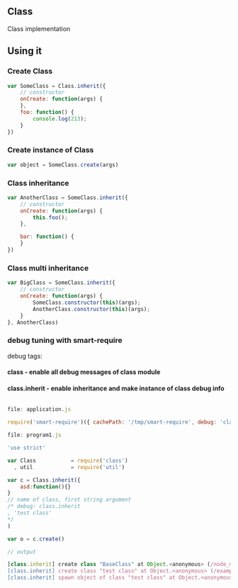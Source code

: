 ## Class

Class implementation

## Using it

### Create Class

```javascript
var SomeClass = Class.inherit({
	// constructor
	onCreate: function(args) {
	},
	foo: function() {
		console.log(213);
	}
})
```

### Create instance of Class

```javascript
var object = SomeClass.create(args)
```

### Class inheritance

```javascript
var AnotherClass = SomeClass.inherit({
	// constructor
	onCreate: function(args) {
		this.foo();
	},

	bar: function() {
	}
})
```

### Class multi inheritance

```javascript
var BigClass = SomeClass.inherit({
	// constructor
	onCreate: function(args) {
		SomeClass.constructor(this)(args);
		AnotherClass.constructor(this)(args);
	}
}, AnotherClass)
```

### debug tuning with smart-require

debug tags:

#### class - enable all debug messages of class module
#### class.inherit - enable inheritance and make instance of class debug info

```javascript

file: application.js

require('smart-require')({ cachePath: '/tmp/smart-require', debug: 'class' })('./program1.js')

file: program1.js

'use strict'

var Class			= require('class')
  , util			= require('util')

var c = Class.inherit({
	asd:function(){}
}
// name of class, first string argument
/* debug: class.inherit
, 'test class'
*/
)

var o = c.create()

// output

[class.inherit] create class "BaseClass" at Object.<anonymous> (/node_modules/class/index.js:82:25)
[class.inherit] create class "test class" at Object.<anonymous> (/example/program1.js:6:15)
[class.inherit] spawn object of class "test class" at Object.<anonymous> (/example/program1.js:14:11)


```